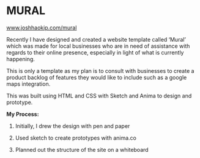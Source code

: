# MURAL

www.joshhaokip.com/mural

Recently I have designed and created a website template called ‘Mural’ which was made for local businesses who are in need of assistance with regards to their online presence, especially in light of what is currently happening. 

This is only a template as my plan is to consult with businesses to create a product backlog of features they would like to include such as a google maps integration. 

This was built using HTML and CSS with Sketch and Anima to design and prototype. 

**My Process:** 

1. Initially, I drew the design with pen and paper

2. Used sketch to create prototypes with anima.co 

3. Planned out the structure of the site on a whiteboard 


